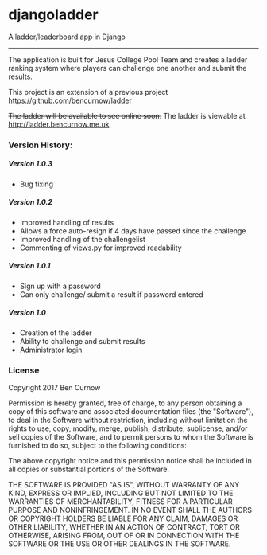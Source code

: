 # djangoladder
A ladder/leaderboard app in Django

---

The application is built for Jesus College Pool Team and creates a ladder ranking system where players can challenge one another and submit the results.

This project is an extension of a previous project https://github.com/bencurnow/ladder

~~The ladder will be available to see online soon.~~
The ladder is viewable at http://ladder.bencurnow.me.uk

### Version History:
##### Version 1.0.3
* Bug fixing

##### Version 1.0.2
* Improved handling of results
* Allows a force auto-resign if 4 days have passed since the challenge
* Improved handling of the challengelist
* Commenting of views.py for improved readability

##### Version 1.0.1
* Sign up with a password
* Can only challenge/ submit a result if password entered

##### Version 1.0
* Creation of the ladder
* Ability to challenge and submit results
* Administrator login

### License

Copyright 2017 Ben Curnow

Permission is hereby granted, free of charge, to any person obtaining a copy of this software and associated documentation files (the "Software"), to deal in the Software without restriction, including without limitation the rights to use, copy, modify, merge, publish, distribute, sublicense, and/or sell copies of the Software, and to permit persons to whom the Software is furnished to do so, subject to the following conditions:

The above copyright notice and this permission notice shall be included in all copies or substantial portions of the Software.

THE SOFTWARE IS PROVIDED "AS IS", WITHOUT WARRANTY OF ANY KIND, EXPRESS OR IMPLIED, INCLUDING BUT NOT LIMITED TO THE WARRANTIES OF MERCHANTABILITY, FITNESS FOR A PARTICULAR PURPOSE AND NONINFRINGEMENT. IN NO EVENT SHALL THE AUTHORS OR COPYRIGHT HOLDERS BE LIABLE FOR ANY CLAIM, DAMAGES OR OTHER LIABILITY, WHETHER IN AN ACTION OF CONTRACT, TORT OR OTHERWISE, ARISING FROM, OUT OF OR IN CONNECTION WITH THE SOFTWARE OR THE USE OR OTHER DEALINGS IN THE SOFTWARE.
